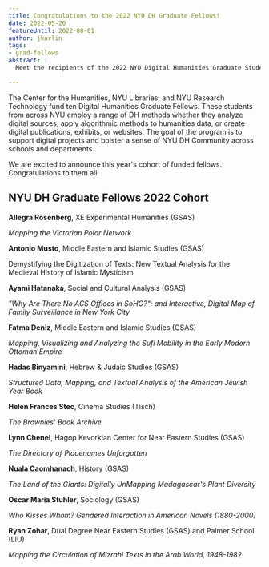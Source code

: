 ```yaml
---
title: Congratulations to the 2022 NYU DH Graduate Fellows!
date: 2022-05-20
featureUntil: 2022-08-01
author: jkarlin
tags:
- grad-fellows
abstract: |
  Meet the recipients of the 2022 NYU Digital Humanities Graduate Student Fellows, sponsored by the NYU Center for Humanities, NYU Libraries, and NYU Research Technology.

---
```


The Center for the Humanities, NYU Libraries, and NYU Research Technology fund ten Digital Humanities Graduate Fellows. These students from across NYU employ a range of DH methods whether they analyze digital sources, apply algorithmic methods to humanities data, or create digital publications, exhibits, or websites. The goal of the program is to support digital projects and bolster a sense of NYU DH Community across schools and departments.

We are excited to announce this year's cohort of funded fellows. Congratulations to them all!

## NYU DH Graduate Fellows 2022 Cohort

**Allegra Rosenberg**, XE Experimental Humanities (GSAS)

_Mapping the Victorian Polar Network_

**Antonio Musto**, Middle Eastern and Islamic Studies (GSAS)

Demystifying the Digitization of Texts: New Textual Analysis for the Medieval History of Islamic Mysticism

**Ayami Hatanaka**, Social and Cultural Analysis (GSAS)

_"Why Are There No ACS Offices in SoHO?": and Interactive, Digital Map of Family Surveillance in New York City_

**Fatma Deniz**, Middle Eastern and Islamic Studies (GSAS)

_Mapping, Visualizing and Analyzing the Sufi Mobility in the Early Modern Ottoman Empire_

**Hadas Binyamini**, Hebrew & Judaic Studies (GSAS)

_Structured Data, Mapping, and Textual Analysis of the American Jewish Year Book_

**Helen Frances Stec**, Cinema Studies (Tisch)

_The Brownies' Book Archive_

**Lynn Chenel**, Hagop Kevorkian Center for Near Eastern Studies (GSAS)

_The Directory of Placenames Unforgotten_


**Nuala Caomhanach**, History (GSAS)

_The Land of the Giants: Digitally UnMapping Madagascar's Plant Diversity_

**Oscar Maria Stuhler**, Sociology (GSAS)

_Who Kisses Whom? Gendered Interaction in American Novels (1880-2000)_

**Ryan Zohar**, Dual Degree Near Eastern Studies (GSAS) and Palmer School (LIU)

_Mapping the Circulation of Mizrahi Texts in the Arab World, 1948-1982_
